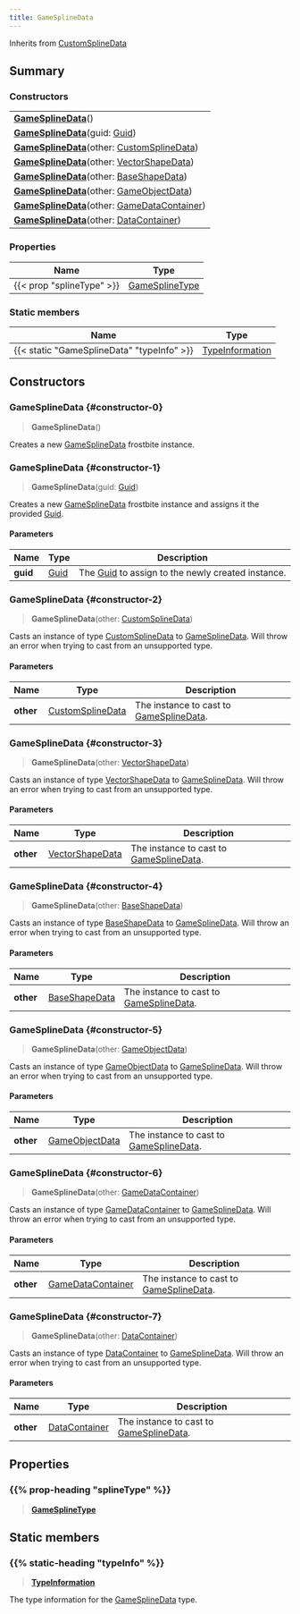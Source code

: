 ```yaml
---
title: GameSplineData
---
```


Inherits from [CustomSplineData](/vext/ref/fb/customsplinedata)

## Summary

### Constructors

|  |
| --- |
| **[GameSplineData](#constructor-0)**() |
| **[GameSplineData](#constructor-1)**(guid: [Guid](/vext/ref/shared/type/guid)) |
| **[GameSplineData](#constructor-2)**(other: [CustomSplineData](/vext/ref/fb/customsplinedata)) |
| **[GameSplineData](#constructor-3)**(other: [VectorShapeData](/vext/ref/fb/vectorshapedata)) |
| **[GameSplineData](#constructor-4)**(other: [BaseShapeData](/vext/ref/fb/baseshapedata)) |
| **[GameSplineData](#constructor-5)**(other: [GameObjectData](/vext/ref/fb/gameobjectdata)) |
| **[GameSplineData](#constructor-6)**(other: [GameDataContainer](/vext/ref/fb/gamedatacontainer)) |
| **[GameSplineData](#constructor-7)**(other: [DataContainer](/vext/ref/shared/type/datacontainer)) |

### Properties

| Name | Type |
| ---- | ---- |
| {{< prop "splineType" >}} | [GameSplineType](/vext/ref/fb/gamesplinetype) |

### Static members

| Name | Type |
| ---- | ---- |
| {{< static "GameSplineData" "typeInfo" >}} | [TypeInformation](/vext/ref/shared/type/typeinformation) |

## Constructors

### GameSplineData {#constructor-0}

> **GameSplineData**()

Creates a new [GameSplineData](/vext/ref/fb/gamesplinedata) frostbite instance.

### GameSplineData {#constructor-1}

> **GameSplineData**(guid: [Guid](/vext/ref/shared/type/guid))

Creates a new [GameSplineData](/vext/ref/fb/gamesplinedata) frostbite instance and assigns it the provided [Guid](/vext/ref/shared/type/guid).

#### Parameters

| Name | Type | Description |
| ---- | ---- | ----------- |
| **guid** | [Guid](/vext/ref/shared/type/guid) | The [Guid](/vext/ref/shared/type/guid) to assign to the newly created instance. |

### GameSplineData {#constructor-2}

> **GameSplineData**(other: [CustomSplineData](/vext/ref/fb/customsplinedata))

Casts an instance of type [CustomSplineData](/vext/ref/fb/customsplinedata) to [GameSplineData](/vext/ref/fb/gamesplinedata). Will throw an error when trying to cast from an unsupported type.

#### Parameters

| Name | Type | Description |
| ---- | ---- | ----------- |
| **other** | [CustomSplineData](/vext/ref/fb/customsplinedata) | The instance to cast to [GameSplineData](/vext/ref/fb/gamesplinedata). |

### GameSplineData {#constructor-3}

> **GameSplineData**(other: [VectorShapeData](/vext/ref/fb/vectorshapedata))

Casts an instance of type [VectorShapeData](/vext/ref/fb/vectorshapedata) to [GameSplineData](/vext/ref/fb/gamesplinedata). Will throw an error when trying to cast from an unsupported type.

#### Parameters

| Name | Type | Description |
| ---- | ---- | ----------- |
| **other** | [VectorShapeData](/vext/ref/fb/vectorshapedata) | The instance to cast to [GameSplineData](/vext/ref/fb/gamesplinedata). |

### GameSplineData {#constructor-4}

> **GameSplineData**(other: [BaseShapeData](/vext/ref/fb/baseshapedata))

Casts an instance of type [BaseShapeData](/vext/ref/fb/baseshapedata) to [GameSplineData](/vext/ref/fb/gamesplinedata). Will throw an error when trying to cast from an unsupported type.

#### Parameters

| Name | Type | Description |
| ---- | ---- | ----------- |
| **other** | [BaseShapeData](/vext/ref/fb/baseshapedata) | The instance to cast to [GameSplineData](/vext/ref/fb/gamesplinedata). |

### GameSplineData {#constructor-5}

> **GameSplineData**(other: [GameObjectData](/vext/ref/fb/gameobjectdata))

Casts an instance of type [GameObjectData](/vext/ref/fb/gameobjectdata) to [GameSplineData](/vext/ref/fb/gamesplinedata). Will throw an error when trying to cast from an unsupported type.

#### Parameters

| Name | Type | Description |
| ---- | ---- | ----------- |
| **other** | [GameObjectData](/vext/ref/fb/gameobjectdata) | The instance to cast to [GameSplineData](/vext/ref/fb/gamesplinedata). |

### GameSplineData {#constructor-6}

> **GameSplineData**(other: [GameDataContainer](/vext/ref/fb/gamedatacontainer))

Casts an instance of type [GameDataContainer](/vext/ref/fb/gamedatacontainer) to [GameSplineData](/vext/ref/fb/gamesplinedata). Will throw an error when trying to cast from an unsupported type.

#### Parameters

| Name | Type | Description |
| ---- | ---- | ----------- |
| **other** | [GameDataContainer](/vext/ref/fb/gamedatacontainer) | The instance to cast to [GameSplineData](/vext/ref/fb/gamesplinedata). |

### GameSplineData {#constructor-7}

> **GameSplineData**(other: [DataContainer](/vext/ref/shared/type/datacontainer))

Casts an instance of type [DataContainer](/vext/ref/shared/type/datacontainer) to [GameSplineData](/vext/ref/fb/gamesplinedata). Will throw an error when trying to cast from an unsupported type.

#### Parameters

| Name | Type | Description |
| ---- | ---- | ----------- |
| **other** | [DataContainer](/vext/ref/shared/type/datacontainer) | The instance to cast to [GameSplineData](/vext/ref/fb/gamesplinedata). |

## Properties

### {{% prop-heading "splineType" %}}

> **[GameSplineType](/vext/ref/fb/gamesplinetype)**

## Static members

### {{% static-heading "typeInfo" %}}

> **[TypeInformation](/vext/ref/shared/type/typeinformation)**

The type information for the [GameSplineData](/vext/ref/fb/gamesplinedata) type.

